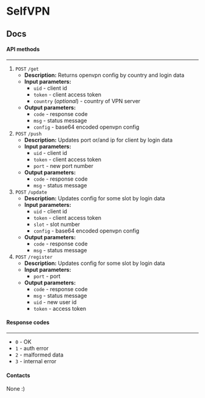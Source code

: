 # SelfVPN

## Docs
#### API methods
___
1. `POST` `/get`
    * __Description:__
        Returns openvpn config by country and login data
    * __Input parameters:__
        - `uid` - client id
        - `token` - client access token
        - `country` (_optional_) - country of VPN server
    * __Output parameters:__
        - `code` - response code
        - `msg` - status message
        - `config` - base64 encoded openvpn config
1. `POST` `/push`
    * __Description:__
        Updates port or/and ip for client by login data
    * __Input parameters:__
        - `uid` - client id
        - `token` - client access token
        - `port` - new port number
    * __Output parameters:__
        - `code` - response code
        - `msg` - status message
1. `POST` `/update`
    * __Description:__
        Updates config for some slot by login data
    * __Input parameters:__
        - `uid` - client id
        - `token` - client access token
        - `slot` - slot number
        - `config` - base64 encoded openvpn config
    * __Output parameters:__
        - `code` - response code
        - `msg` - status message
1. `POST` `/register`
    * __Description:__
        Updates config for some slot by login data
    * __Input parameters:__
        - `port` - port
    * __Output parameters:__
        - `code` - response code
        - `msg` - status message
        - `uid` - new user id
        - `token` - access token

#### Response codes
___
 - `0` - OK
 - `1` - auth error
 - `2` - malformed data
 - `3` - internal error

#### Contacts
None :)
